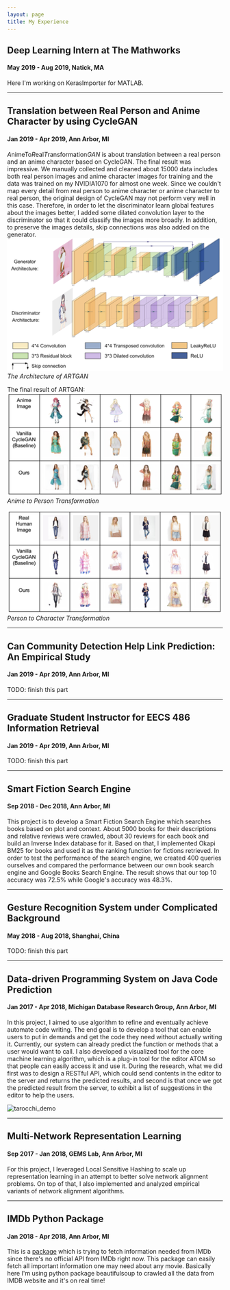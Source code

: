 ```yaml
---
layout: page
title: My Experience
---
```

## Deep Learning Intern at The Mathworks
#### May 2019 - Aug 2019, Natick, MA

Here I'm working on KerasImporter for MATLAB.

---
## Translation between Real Person and Anime Character by using CycleGAN
#### Jan 2019 - Apr 2019, Ann Arbor, MI

*A*nimeTo*R*eal*T*ransformation*GAN* is about translation between a real person and an anime character based on CycleGAN. The final result was impressive. We manually collected and cleaned about 15000 data includes both real person images and anime character images for training and the data was trained on my NVIDIA1070 for almost one week. Since we couldn't map every detail from real person to anime character or anime character to real person, the original design of CycleGAN may not perform very well in this case. Therefore, in order to let the discriminator learn global features about the images better, I added some dilated convolution layer to the discriminator so that it could classify the images more broadly. In addition, to preserve the images details, skip connections was also added on the generator.
![ARTGAN architecture](../images/ARTGAN/architecture.png)
*The Architecture of ARTGAN*

The final result of ARTGAN:
![character to person](../images/ARTGAN/character_to_person.png)
*Anime to Person Transformation*

![character to person](../images/ARTGAN/person_to_character.png)
*Person to Character Transformation*

---
## Can Community Detection Help Link Prediction: An Empirical Study
#### Jan 2019 - Apr 2019, Ann Arbor, MI

TODO: finish this part

---
## Graduate Student Instructor for EECS 486 Information Retrieval
#### Jan 2019 - Apr 2019, Ann Arbor, MI

TODO: finish this part

---
## Smart Fiction Search Engine
#### Sep 2018 - Dec 2018, Ann Arbor, MI

This project is to develop a Smart Fiction Search Engine which searches books based on plot and context. About 5000 books for their descriptions and relative reviews were crawled, about 30 reviews for each book and build an Inverse Index database for it. Based on that, I implemented Okapi BM25 for books and used it as the ranking function for fictions retrieved. In order to test the performance of the search engine, we created 400 queries ourselves and compared the performance between our own book search engine and Google Books Search Engine. The result shows that our top 10 accuracy was 72.5% while Google's accuracy was 48.3%.

---
## Gesture Recognition System under Complicated Background
#### May 2018 - Aug 2018, Shanghai, China

TODO: finish this part

---
## Data-driven Programming System on Java Code Prediction
#### Jan 2017 - Apr 2018, Michigan Database Research Group, Ann Arbor, MI

In this project, I aimed  to use algorithm to refine and eventually achieve automate code writing. The end goal is to develop a tool that can enable users to put in demands and get the code they need without actually writing it. Currently, our system can already predict the function or methods that a user would want to call. I also developed a visualized tool for the core machine learning algorithm, which is a plug-in tool for the editor ATOM so that people can easily access it and use it. During the research, what we did first was to design a RESTful API, which could send contents in the editor to the server and returns the predicted results, and second is that once we got the predicted result from the server, to exhibit a list of suggestions in the editor to help the users.

![tarocchi_demo](../images/tarocchi/demo.gif)

---
## Multi-Network Representation Learning
#### Sep 2017 - Jan 2018, GEMS Lab, Ann Arbor, MI

For this project, I leveraged Local Sensitive Hashing to scale up representation learning in an attempt to better solve network alignment problems. On top of that, I also implemented and analyzed empirical variants of network alignment algorithms.

---
## IMDb Python Package
#### Jan 2018 - Apr 2018, Ann Arbor, MI

This is a [package](<https://github.com/hengjia/imdb_py>) which is trying to fetch information needed from IMDb since there's no official API from IMDb right now. This package can easily fetch all important information one may need about any movie. Basically here I'm using python package beautifulsoup to crawled all the data from IMDB website and it's on real time!
